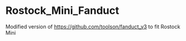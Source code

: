 # Rostock_Mini_Fanduct
Modified version of https://github.com/toolson/fanduct_v3 to fit Rostock Mini
